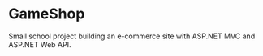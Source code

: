 # GameShop

Small school project building an e-commerce site with ASP.NET MVC and ASP.NET Web API.

